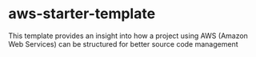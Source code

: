 # aws-starter-template

This template provides an insight into how a project using AWS (Amazon Web Services) can be structured for better source code management
